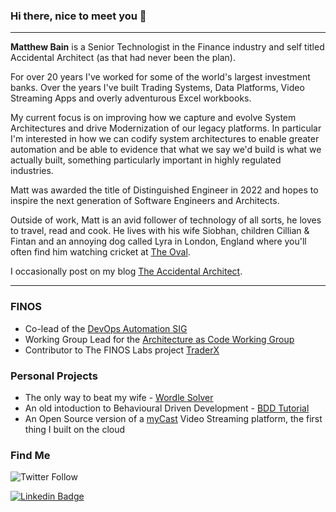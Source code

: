### Hi there, nice to meet you 👋
---

**Matthew Bain** is a Senior Technologist in the Finance industry and self titled Accidental Architect (as that had never been the plan). 

For over 20 years I've worked for some of the world's largest investment banks. Over the years I've built Trading Systems, Data Platforms, Video Streaming Apps and overly adventurous Excel workbooks.

My current focus is on improving how we capture and evolve System Architectures and drive Modernization of our legacy platforms. In particular I'm interested in how we can codify system architectures to enable greater automation and be able to evidence that what we say we'd build is what we actually built, something particularly important in highly regulated industries.

Matt was awarded the title of Distinguished Engineer in 2022 and hopes to inspire the next generation of Software Engineers and Architects.

Outside of work, Matt is an avid follower of technology of all sorts, he loves to travel, read and cook. He lives with his wife Siobhan, children Cillian & Fintan and an annoying dog called Lyra in London, England where you'll often find him watching cricket at [The Oval](https://www.kiaoval.com/).

I occasionally post on my blog [The Accidental Architect](http://accidental-architect.com).

---

### FINOS
- Co-lead of the [DevOps Automation SIG](https://github.com/finos/devops-automation)
- Working Group Lead for the [Architecture as Code Working Group]([http://devops.finos.org/docs/working-groups/aasc](https://github.com/finos/devops-automation/blob/main/docs/working-groups/aasc.mdx))
- Contributor to The FINOS Labs project [TraderX](https://github.com/finos-labs/traderX)

### Personal Projects
- The only way to beat my wife - [Wordle Solver](https://github.com/rocketstack-matt/wordle-solver)
- An old intoduction to Behavioural Driven Development - [BDD Tutorial](https://github.com/rocketstack-matt/bdd)
- An Open Source version of a [myCast](https://github.com/rocketstack-matt/myCast) Video Streaming platform, the first thing I built on the cloud

### Find Me
![Twitter Follow](https://img.shields.io/twitter/follow/rocketstackmatt)

[![Linkedin Badge](https://img.shields.io/badge/-matthewbain-blue?style=flat-square&logo=Linkedin&logoColor=white&link=https://www.linkedin.com/in/matthewbain/)](https://www.linkedin.com/in/matthewbain/)
